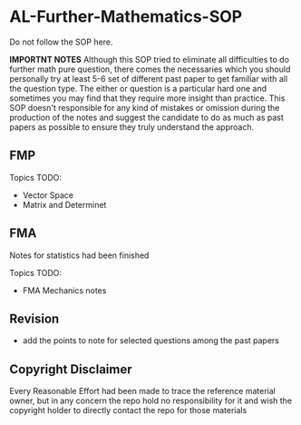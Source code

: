 # AL-Further-Mathematics-SOP
Do not follow the SOP here.

**IMPORTNT NOTES** Although this SOP tried to eliminate all difficulties to do further math pure question, there comes the necessaries which you should personally try at least 5-6 set of different past paper to get familiar with all the question type. The either or question is a particular hard one and sometimes you may find that they require more insight than practice. This SOP doesn't responsible for any kind of mistakes or omission during the production of the notes and suggest the candidate to do as much as past papers as possible to ensure they truly understand the approach.

## FMP
Topics TODO:

* Vector Space
* Matrix and Determinet

## FMA
Notes for statistics had been finished

Topics TODO:

* FMA Mechanics notes

## Revision

* add the points to note for selected questions among the past papers

## Copyright Disclaimer
Every Reasonable Effort had been made to trace the reference material owner, but in any concern the repo hold no responsibility for it and wish the copyright holder to directly contact the repo for those materials
